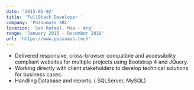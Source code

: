 ```yaml
---
date: '2015-01-02'
title: 'FullStack Developer '
company: 'Possumuss SRL'
location: 'San Rafael, Mza - Arg'
range: 'January 2015 - December 2018'
url: 'https://www.possumus.tech'
---
```


- Delivered responsive, cross-browser compatible and accessibility compliant websites for multiple projects using Bootstrap 4 and JQuery.
- Working directly with client stakeholders to develop technical solutions for business cases.
- Handling Database and reports. ( SQLServer, MySQL)
